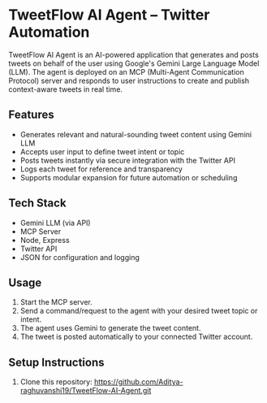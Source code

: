 # TweetFlow AI Agent – Twitter Automation 

TweetFlow AI Agent is an AI-powered application that generates and posts tweets on behalf of the user using Google's Gemini Large Language Model (LLM).
The agent is deployed on an MCP (Multi-Agent Communication Protocol) server and responds to user instructions to create and publish context-aware tweets in real time.

## Features

- Generates relevant and natural-sounding tweet content using Gemini LLM
- Accepts user input to define tweet intent or topic
- Posts tweets instantly via secure integration with the Twitter API
- Logs each tweet for reference and transparency
- Supports modular expansion for future automation or scheduling

## Tech Stack

- Gemini LLM (via API)
- MCP Server
- Node, Express
- Twitter API
- JSON for configuration and logging

## Usage

1. Start the MCP server.
2. Send a command/request to the agent with your desired tweet topic or intent.
3. The agent uses Gemini to generate the tweet content.
4. The tweet is posted automatically to your connected Twitter account.

## Setup Instructions

1. Clone this repository: https://github.com/Aditya-raghuvanshi19/TweetFlow-AI-Agent.git
